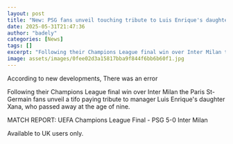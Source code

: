 ```yaml
---
layout: post
title: "New: PSG fans unveil touching tribute to Luis Enrique's daughter"
date: 2025-05-31T21:47:36
author: "badely"
categories: [News]
tags: []
excerpt: "Following their Champions League final win over Inter Milan the Paris St-Germain fans unveil a tifo paying tribute to manager Luis Enrique's daughter "
image: assets/images/0fee02d3a15817bba9f844f6bb6b60f1.jpg
---
```


According to new developments, There was an error

Following their Champions League final win over Inter Milan the Paris St-Germain fans unveil a tifo paying tribute to manager Luis Enrique's daughter Xana, who passed away at the age of nine.

MATCH REPORT: UEFA Champions League Final - PSG 5-0 Inter Milan

Available to UK users only.

